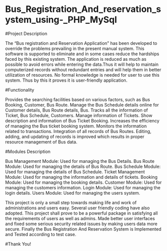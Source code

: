 # Bus_Registration_And_reservation_system_using-_PHP_MySql

#Project Description

The “Bus registration and Reservation Application” has been developed to override the problems prevailing in the present manual system.
This software is supported to eliminate and in some cases reduce the hardships faced by this existing system.
The application is reduced as much as possible to avoid errors while entering the data.Thus it will help to maintain computerized records without redundant entries and will help them in better utilization of resources.
No formal knowledge is needed for user to use this system. Thus by this it proves it is user-friendly application.

#Functionality

Provides the searching facilities based on various factors, such as Bus Booking, Customer, Bus Route.
Manage the Bus Schedule details online for Customer details, Bus Route details, Bus.
Tracks all the information of Ticket, Bus Schedule, Customers.
Manage information of Tickets.
Show description and information of Bus Ticket Booking.
Increases the efficiency of managing the Bus ticket booking system.
Monitors the information related to transactions.
Integration of all records of Bus Routes.
Editing, adding, and updating of records is improved which results in proper resource management of Bus data.

#Modules Description

Bus Management Module: Used for managing the Bus Details.
Bus Route Module: Used for managing the details of Bus Route.
Bus Schedule Module: Used for managing the details of Bus Schedule.
Ticket Management Module: Used for managing the information and details of tickets.
Booking Module: Used for managing the booking details.
Customer Module: Used for managing the customers information.
Login Module: Used for managing the login details.
Users Module: Used for managing the users system.


This project is only a small step towards making life and work of administrations and users easy.
Several user friendly coding have also adopted.
This project shall prove to be a powerful package in satisfying all the requirements of users as well as admins.
Made better user interfaces and fixed some serious security related issues by making users data more secure.
Finally the Bus Registration And Reservation System is Implemented and Tested according to test case.

#Thank You!





